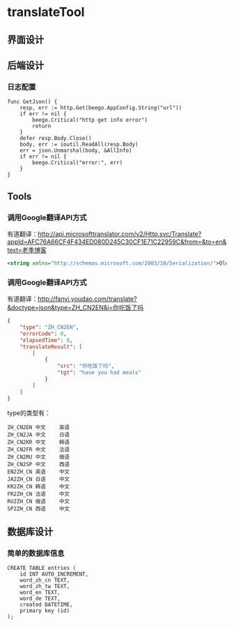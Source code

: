 # translateTool

## 界面设计

## 后端设计

### 日志配置

```
func GetJson() {
    resp, err := http.Get(beego.AppConfig.String("url"))
    if err != nil {
        beego.Critical("http get info error")
        return
    }
    defer resp.Body.Close()
    body, err := ioutil.ReadAll(resp.Body)
    err = json.Unmarshal(body, &AllInfo)
    if err != nil {
        beego.Critical("error:", err)
    }
}
```

## Tools

### 调用Google翻译API方式

有道翻译：http://api.microsofttranslator.com/v2/Http.svc/Translate?appId=AFC76A66CF4F434ED080D245C30CF1E71C22959C&from=&to=en&text=老季博客
``` XML
<string xmlns="http://schemas.microsoft.com/2003/10/Serialization/">Old season blog</string>
```

### 调用Google翻译API方式

有道翻译：http://fanyi.youdao.com/translate?&doctype=json&type=ZH_CN2EN&i=你吃饭了吗
``` JSON
{
    "type": "ZH_CN2EN",
    "errorCode": 0,
    "elapsedTime": 0,
    "translateResult": [
        [
            {
                "src": "你吃饭了吗",
                "tgt": "have you had meals"
            }
        ]
    ]
}
```

type的类型有：
``` 
ZH_CN2EN 中文　 　英语 
ZH_CN2JA 中文　 　日语 
ZH_CN2KR 中文　 　韩语 
ZH_CN2FR 中文　 　法语 
ZH_CN2RU 中文　 　俄语 
ZH_CN2SP 中文　 　西语 
EN2ZH_CN 英语　 　中文 
JA2ZH_CN 日语　 　中文 
KR2ZH_CN 韩语　 　中文 
FR2ZH_CN 法语　 　中文 
RU2ZH_CN 俄语　 　中文 
SP2ZH_CN 西语　 　中文
```

## 数据库设计

### 简单的数据库信息

```
CREATE TABLE entries (
    id INT AUTO_INCREMENT,
    word_zh_cn TEXT,
    word_zh_tw TEXT,
    word_en TEXT,
    word_de TEXT,
    created DATETIME,
    primary key (id)
);
```
